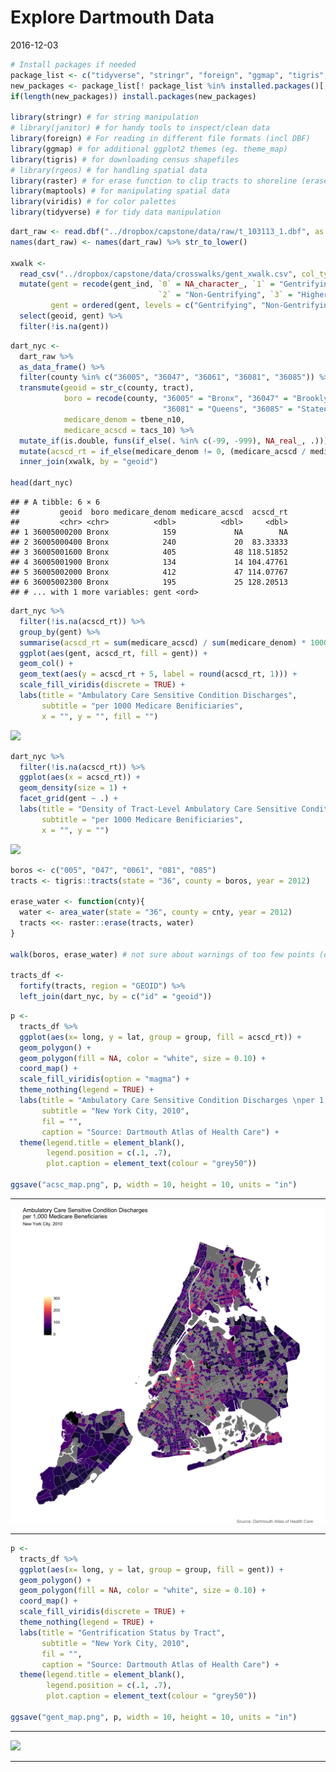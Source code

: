 Explore Dartmouth Data
================
2016-12-03

``` r
# Install packages if needed
package_list <- c("tidyverse", "stringr", "foreign", "ggmap", "tigris", "raster", "maptools", "viridis", "rmarkdown", "knitr")
new_packages <- package_list[! package_list %in% installed.packages()[,"Package"]]
if(length(new_packages)) install.packages(new_packages)

library(stringr) # for string manipulation
# library(janitor) # for handy tools to inspect/clean data
library(foreign) # For reading in different file formats (incl DBF)
library(ggmap) # for additional ggplot2 themes (eg. theme_map)
library(tigris) # for downloading census shapefiles
# library(rgeos) # for handling spatial data
library(raster) # for erase function to clip tracts to shoreline (erase water)
library(maptools) # for manipulating spatial data
library(viridis) # for color palettes
library(tidyverse) # for tidy data manipulation
```

``` r
dart_raw <- read.dbf("../dropbox/capstone/data/raw/t_103113_1.dbf", as.is = TRUE)
names(dart_raw) <- names(dart_raw) %>% str_to_lower()

xwalk <- 
  read_csv("../dropbox/capstone/data/crosswalks/gent_xwalk.csv", col_types = cols(geoid = "c")) %>% 
  mutate(gent = recode(gent_ind, `0` = NA_character_, `1` = "Gentrifying", 
                                 `2` = "Non-Gentrifying", `3` = "Higher-Income"),
         gent = ordered(gent, levels = c("Gentrifying", "Non-Gentrifying", "Higher-Income"))) %>% 
  select(geoid, gent) %>% 
  filter(!is.na(gent))
```

``` r
dart_nyc <- 
  dart_raw %>% 
  as_data_frame() %>% 
  filter(county %in% c("36005", "36047", "36061", "36081", "36085")) %>% 
  transmute(geoid = str_c(county, tract),
            boro = recode(county, "36005" = "Bronx", "36047" = "Brooklyn", "36061" = "Manhattan", 
                                  "36081" = "Queens", "36085" = "Staten Island"),
            medicare_denom = tbene_n10,
            medicare_acscd = tacs_10) %>% 
  mutate_if(is.double, funs(if_else(. %in% c(-99, -999), NA_real_, .))) %>% 
  mutate(acscd_rt = if_else(medicare_denom != 0, (medicare_acscd / medicare_denom)*1000, NA_real_)) %>% 
  inner_join(xwalk, by = "geoid")

head(dart_nyc)
```

    ## # A tibble: 6 × 6
    ##         geoid  boro medicare_denom medicare_acscd  acscd_rt
    ##         <chr> <chr>          <dbl>          <dbl>     <dbl>
    ## 1 36005000200 Bronx            159             NA        NA
    ## 2 36005000400 Bronx            240             20  83.33333
    ## 3 36005001600 Bronx            405             48 118.51852
    ## 4 36005001900 Bronx            134             14 104.47761
    ## 5 36005002000 Bronx            412             47 114.07767
    ## 6 36005002300 Bronx            195             25 128.20513
    ## # ... with 1 more variables: gent <ord>

``` r
dart_nyc %>% 
  filter(!is.na(acscd_rt)) %>% 
  group_by(gent) %>% 
  summarise(acscd_rt = sum(medicare_acscd) / sum(medicare_denom) * 1000) %>% 
  ggplot(aes(gent, acscd_rt, fill = gent)) +
  geom_col() +
  geom_text(aes(y = acscd_rt + 5, label = round(acscd_rt, 1))) +
  scale_fill_viridis(discrete = TRUE) +
  labs(title = "Ambulatory Care Sensitive Condition Discharges",
       subtitle = "per 1000 Medicare Benificiaries",
       x = "", y = "", fill = "")
```

![](dartmouth_1_files/figure-markdown_github/unnamed-chunk-4-1.png)

``` r
dart_nyc %>% 
  filter(!is.na(acscd_rt)) %>% 
  ggplot(aes(x = acscd_rt)) +
  geom_density(size = 1) +
  facet_grid(gent ~ .) +
  labs(title = "Density of Tract-Level Ambulatory Care Sensitive Condition Discharges",
       subtitle = "per 1000 Medicare Benificiaries",
       x = "", y = "")
```

![](dartmouth_1_files/figure-markdown_github/unnamed-chunk-5-1.png)

``` r
boros <- c("005", "047", "0061", "081", "085")
tracts <- tigris::tracts(state = "36", county = boros, year = 2012)

erase_water <- function(cnty){
  water <- area_water(state = "36", county = cnty, year = 2012)
  tracts <<- raster::erase(tracts, water)
}

walk(boros, erase_water) # not sure about warnings of too few points (doesn't seem like issue ...yet)

tracts_df <-
  fortify(tracts, region = "GEOID") %>% 
  left_join(dart_nyc, by = c("id" = "geoid"))
```

``` r
p <-
  tracts_df %>% 
  ggplot(aes(x= long, y = lat, group = group, fill = acscd_rt)) +
  geom_polygon() +
  geom_polygon(fill = NA, color = "white", size = 0.10) +
  coord_map() +
  scale_fill_viridis(option = "magma") +
  theme_nothing(legend = TRUE) +
  labs(title = "Ambulatory Care Sensitive Condition Discharges \nper 1,000 Medicare Beneficiaries",
       subtitle = "New York City, 2010",
       fil = "",
       caption = "Source: Dartmouth Atlas of Health Care") +
  theme(legend.title = element_blank(),
        legend.position = c(.1, .7),
        plot.caption = element_text(colour = "grey50"))

ggsave("acsc_map.png", p, width = 10, height = 10, units = "in")
```

------------------------------------------------------------------------

![](./acsc_map.png)

------------------------------------------------------------------------

``` r
p <-
  tracts_df %>% 
  ggplot(aes(x= long, y = lat, group = group, fill = gent)) +
  geom_polygon() +
  geom_polygon(fill = NA, color = "white", size = 0.10) +
  coord_map() +
  scale_fill_viridis(discrete = TRUE) +
  theme_nothing(legend = TRUE) +
  labs(title = "Gentrification Status by Tract",
       subtitle = "New York City, 2010",
       fil = "",
       caption = "Source: Dartmouth Atlas of Health Care") +
  theme(legend.title = element_blank(),
        legend.position = c(.1, .7),
        plot.caption = element_text(colour = "grey50"))

ggsave("gent_map.png", p, width = 10, height = 10, units = "in")
```

------------------------------------------------------------------------

![](./gent_map.png)

------------------------------------------------------------------------
